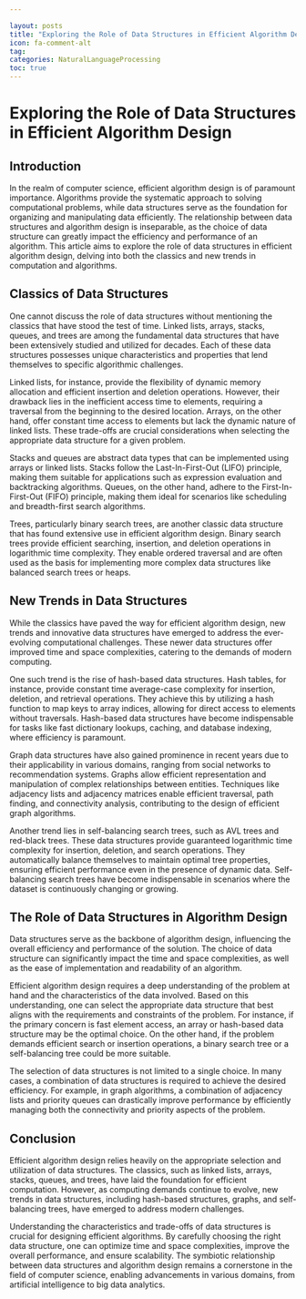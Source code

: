 ```yaml
---

layout: posts
title: "Exploring the Role of Data Structures in Efficient Algorithm Design"
icon: fa-comment-alt
tag:      
categories: NaturalLanguageProcessing
toc: true
---
```




# Exploring the Role of Data Structures in Efficient Algorithm Design

## Introduction
In the realm of computer science, efficient algorithm design is of paramount importance. Algorithms provide the systematic approach to solving computational problems, while data structures serve as the foundation for organizing and manipulating data efficiently. The relationship between data structures and algorithm design is inseparable, as the choice of data structure can greatly impact the efficiency and performance of an algorithm. This article aims to explore the role of data structures in efficient algorithm design, delving into both the classics and new trends in computation and algorithms.

## Classics of Data Structures
One cannot discuss the role of data structures without mentioning the classics that have stood the test of time. Linked lists, arrays, stacks, queues, and trees are among the fundamental data structures that have been extensively studied and utilized for decades. Each of these data structures possesses unique characteristics and properties that lend themselves to specific algorithmic challenges.

Linked lists, for instance, provide the flexibility of dynamic memory allocation and efficient insertion and deletion operations. However, their drawback lies in the inefficient access time to elements, requiring a traversal from the beginning to the desired location. Arrays, on the other hand, offer constant time access to elements but lack the dynamic nature of linked lists. These trade-offs are crucial considerations when selecting the appropriate data structure for a given problem.

Stacks and queues are abstract data types that can be implemented using arrays or linked lists. Stacks follow the Last-In-First-Out (LIFO) principle, making them suitable for applications such as expression evaluation and backtracking algorithms. Queues, on the other hand, adhere to the First-In-First-Out (FIFO) principle, making them ideal for scenarios like scheduling and breadth-first search algorithms.

Trees, particularly binary search trees, are another classic data structure that has found extensive use in efficient algorithm design. Binary search trees provide efficient searching, insertion, and deletion operations in logarithmic time complexity. They enable ordered traversal and are often used as the basis for implementing more complex data structures like balanced search trees or heaps.

## New Trends in Data Structures
While the classics have paved the way for efficient algorithm design, new trends and innovative data structures have emerged to address the ever-evolving computational challenges. These newer data structures offer improved time and space complexities, catering to the demands of modern computing.

One such trend is the rise of hash-based data structures. Hash tables, for instance, provide constant time average-case complexity for insertion, deletion, and retrieval operations. They achieve this by utilizing a hash function to map keys to array indices, allowing for direct access to elements without traversals. Hash-based data structures have become indispensable for tasks like fast dictionary lookups, caching, and database indexing, where efficiency is paramount.

Graph data structures have also gained prominence in recent years due to their applicability in various domains, ranging from social networks to recommendation systems. Graphs allow efficient representation and manipulation of complex relationships between entities. Techniques like adjacency lists and adjacency matrices enable efficient traversal, path finding, and connectivity analysis, contributing to the design of efficient graph algorithms.

Another trend lies in self-balancing search trees, such as AVL trees and red-black trees. These data structures provide guaranteed logarithmic time complexity for insertion, deletion, and search operations. They automatically balance themselves to maintain optimal tree properties, ensuring efficient performance even in the presence of dynamic data. Self-balancing search trees have become indispensable in scenarios where the dataset is continuously changing or growing.

## The Role of Data Structures in Algorithm Design
Data structures serve as the backbone of algorithm design, influencing the overall efficiency and performance of the solution. The choice of data structure can significantly impact the time and space complexities, as well as the ease of implementation and readability of an algorithm.

Efficient algorithm design requires a deep understanding of the problem at hand and the characteristics of the data involved. Based on this understanding, one can select the appropriate data structure that best aligns with the requirements and constraints of the problem. For instance, if the primary concern is fast element access, an array or hash-based data structure may be the optimal choice. On the other hand, if the problem demands efficient search or insertion operations, a binary search tree or a self-balancing tree could be more suitable.

The selection of data structures is not limited to a single choice. In many cases, a combination of data structures is required to achieve the desired efficiency. For example, in graph algorithms, a combination of adjacency lists and priority queues can drastically improve performance by efficiently managing both the connectivity and priority aspects of the problem.

## Conclusion
Efficient algorithm design relies heavily on the appropriate selection and utilization of data structures. The classics, such as linked lists, arrays, stacks, queues, and trees, have laid the foundation for efficient computation. However, as computing demands continue to evolve, new trends in data structures, including hash-based structures, graphs, and self-balancing trees, have emerged to address modern challenges.

Understanding the characteristics and trade-offs of data structures is crucial for designing efficient algorithms. By carefully choosing the right data structure, one can optimize time and space complexities, improve the overall performance, and ensure scalability. The symbiotic relationship between data structures and algorithm design remains a cornerstone in the field of computer science, enabling advancements in various domains, from artificial intelligence to big data analytics.